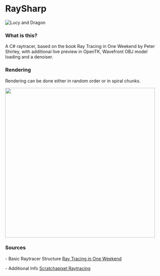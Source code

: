 # RaySharp

![Lucy and Dragon](Pictures/LucyDragonBox.png)

### What is this?

A C# raytracer, based on the book Ray Tracing in One Weekend by Peter Shirley, with additional live preview in OpenTK, Wavefront OBJ model loading and a denoiser.

### Rendering
Rendering can be done either in random order or in spiral chunks.

<img src="Pictures/Rendering/spiral%20rendering.gif" width="480"/>

### Sources

\- Basic Raytracer Structure [Ray Tracing in One Weekend](https://raytracing.github.io/books/RayTracingInOneWeekend.html)

\- Additional Info [Scratchapixel Raytracing](https://www.scratchapixel.com/lessons/3d-basic-rendering/introduction-to-ray-tracing)
